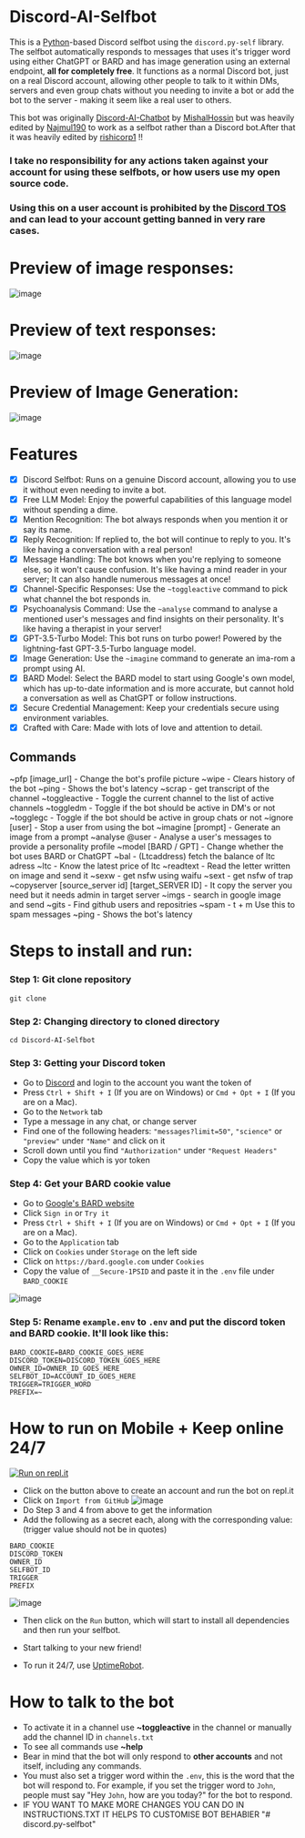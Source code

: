 # Discord-AI-Selfbot

This is a [Python](https://www.python.org)-based Discord selfbot using the `discord.py-self` library. The selfbot automatically responds to messages that uses it's trigger word using either ChatGPT or BARD and has image generation using an external endpoint, **all for completely free**. It functions as a normal Discord bot, just on a real Discord account, allowing other people to talk to it within DMs, servers and even group chats without you needing to invite a bot or add the bot to the server - making it seem like a real user to others.

This bot was originally [Discord-AI-Chatbot](https://github.com/mishalhossin/Discord-Chatbot-Gpt4Free/) by [MishalHossin](https://github.com/mishalhossin/) but was heavily edited by [Najmul190](https://github.com/najmul190) to work as a selfbot rather than a Discord bot.After that it was heavily edited by [rishicorp1](https://github.com/rishicorp1) !!

### <strong> I take no responsibility for any actions taken against your account for using these selfbots, or how users use my open source code.</strong>

### <strong>Using this on a user account is prohibited by the [Discord TOS](https://discord.com/terms) and can lead to your account getting banned in very rare cases.</strong>
# Preview of image responses:

![image](https://user-images.githubusercontent.com/91066601/236717834-e3f6939f-3641-425c-b9f7-424a38f86ac4.png)

# Preview of text responses:

![image](https://media.discordapp.net/attachments/1158446581721337877/1162558351385833563/image.png?ex=653c5fd6&is=6529ead6&hm=244175cda74c02f8dac556a36dd8a3fb7e9885e3d54a09a653cfb813bb037d58&=)

# Preview of Image Generation:

![image](https://cdn.discordapp.com/attachments/1157235534641496084/1162554826715054110/image.png?ex=653c5c8d&is=6529e78d&hm=e0899c3c597ee464233fbaa726878b4f1a4523535283357ac37eca2f49b40115&)

# Features

- [x] Discord Selfbot: Runs on a genuine Discord account, allowing you to use it without even needing to invite a bot.
- [x] Free LLM Model: Enjoy the powerful capabilities of this language model without spending a dime.
- [x] Mention Recognition: The bot always responds when you mention it or say its name.
- [x] Reply Recognition: If replied to, the bot will continue to reply to you. It's like having a conversation with a real person!
- [x] Message Handling: The bot knows when you're replying to someone else, so it won't cause confusion. It's like having a mind reader in your server; It can also handle numerous messages at once!
- [x] Channel-Specific Responses: Use the `~toggleactive` command to pick what channel the bot responds in.
- [x] Psychoanalysis Command: Use the `~analyse` command to analyse a mentioned user's messages and find insights on their personality. It's like having a therapist in your server!
- [x] GPT-3.5-Turbo Model: This bot runs on turbo power! Powered by the lightning-fast GPT-3.5-Turbo language model.
- [x] Image Generation: Use the `~imagine` command to generate an ima-rom a prompt using AI.
- [x] BARD Model: Select the BARD model to start using Google's own model, which has up-to-date information and is more accurate, but cannot hold a conversation as well as ChatGPT or follow instructions.
- [x] Secure Credential Management: Keep your credentials secure using environment variables.
- [x] Crafted with Care: Made with lots of love and attention to detail.

## Commands

~pfp [image_url] - Change the bot's profile picture 
~wipe - Clears history of the bot
~ping - Shows the bot's latency
~scrap - get transcript of the channel
~toggleactive - Toggle the current channel to the list of active channels
~toggledm - Toggle if the bot should be active in DM's or not
~togglegc - Toggle if the bot should be active in group chats or not
~ignore [user] - Stop a user from using the bot
~imagine [prompt] - Generate an image from a prompt
~analyse @user - Analyse a user's messages to provide a personality profile
~model [BARD / GPT] - Change whether the bot uses BARD or ChatGPT
~bal - (Ltcaddress) fetch the balance of ltc adress
~ltc - Know the latest price of ltc
~readtext - Read the letter written on image and send it 
~sexw - get nsfw using waifu
~sext - get nsfw of trap
~copyserver [source_server id] [target_SERVER ID]  - It copy the server you need but 
it needs admin in target server
~imgs - search in google image and send 
~gits - Find github users and repositries
~spam - t + m Use this to spam messages
~ping - Shows the bot's latency

# Steps to install and run:

### Step 1: Git clone repository

```
git clone 
```

### Step 2: Changing directory to cloned directory

```
cd Discord-AI-Selfbot
```

### Step 3: Getting your Discord token

- Go to [Discord](https://canary.discord.com) and login to the account you want the token of
- Press `Ctrl + Shift + I` (If you are on Windows) or `Cmd + Opt + I` (If you are on a Mac).
- Go to the `Network` tab
- Type a message in any chat, or change server
- Find one of the following headers: `"messages?limit=50"`, `"science"` or `"preview"` under `"Name"` and click on it
- Scroll down until you find `"Authorization"` under `"Request Headers"`
- Copy the value which is yor token

### Step 4: Get your BARD cookie value

- Go to [Google's BARD website](https://bard.google.com)
- Click `Sign in` or `Try it`
- Press `Ctrl + Shift + I` (If you are on Windows) or `Cmd + Opt + I` (If you are on a Mac).
- Go to the `Application` tab
- Click on `Cookies` under `Storage` on the left side
- Click on `https://bard.google.com` under `Cookies`
- Copy the value of `__Secure-1PSID` and paste it in the `.env` file under `BARD_COOKIE`

![image](https://media.discordapp.net/attachments/918997350238797855/1129414138347651122/image.png?width=481&height=357)

### Step 5: Rename `example.env` to `.env` and put the discord token and BARD cookie. It'll look like this:

```
BARD_COOKIE=BARD_COOKIE_GOES_HERE
DISCORD_TOKEN=DISCORD_TOKEN_GOES_HERE
OWNER_ID=OWNER_ID_GOES_HERE
SELFBOT_ID=ACCOUNT_ID_GOES_HERE
TRIGGER=TRIGGER_WORD
PREFIX=~
```
# How to run on Mobile + Keep online 24/7

[![Run on repl.it]()]()

- Click on the button above to create an account and run the bot on repl.it
- Click on `Import from GitHub`
  ![image]()
- Do Step 3 and 4 from above to get the information
- Add the following as a secret each, along with the corresponding value: (trigger value should not be in quotes)

```
BARD_COOKIE
DISCORD_TOKEN
OWNER_ID
SELFBOT_ID
TRIGGER
PREFIX
```

![image]()

- Then click on the `Run` button, which will start to install all dependencies and then run your selfbot.
- Start talking to your new friend!

- To run it 24/7, use [UptimeRobot](https://uptimerobot.com/).

# How to talk to the bot

- To activate it in a channel use **~toggleactive** in the channel or manually add the channel ID in `channels.txt`
- To see all commands use **~help**
- Bear in mind that the bot will only respond to **other accounts** and not itself, including any commands.
- You must also set a trigger word within the `.env`, this is the word that the bot will respond to. For example, if you set the trigger word to `John`, people must say "Hey `John`, how are you today?" for the bot to respond.
- IF YOU WANT TO MAKE MORE CHANGES YOU CAN DO IN INSTRUCTIONS.TXT IT HELPS TO CUSTOMISE BOT BEHABIER
"# discord.py-selfbot" 
